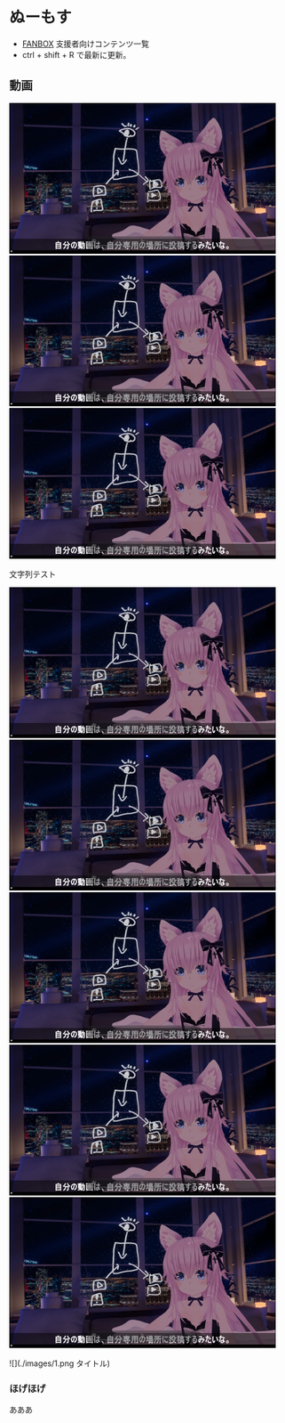 # ぬーもす
* [FANBOX](https://numos.fanbox.cc/) 支援者向けコンテンツ一覧
* ctrl + shift + R で最新に更新。

## 動画

![](./images/1.png)
![](./images/1.png)
![](./images/1.png)

文字列テスト

![](./images/1.png)
![](./images/1.png)
![](./images/1.png)
![](./images/1.png)
![](./images/1.png)

![](./images/1.png タイトル)
### ほげほげ
あああ